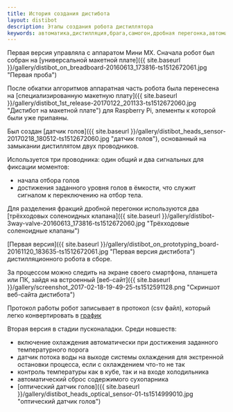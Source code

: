 ```yaml
---
title: История создания дистибота
layout: distibot
description: Этапы создания робота дистиллятора
keywords: автоматика,дистилляция,брага,самогон,дробная перегонка,автоматизация
---
```

Первая версия управляла с аппаратом Мини МХ. Сначала робот был собран на [универсальной макетной плате]({{ site.baseurl }}/gallery/distibot_on_breadboard-20160613_173816-ts1512672061.jpg "Первая проба")

После обкатки алгоритмов аппаратная часть робота была перенесена на [специализированную макетную плату]({{ site.baseurl }}/gallery/distibot_1st_release-20170122_201133-ts1512672060.jpg "Дистибот на макетной плате") для Raspberry Pi, элементы к которой были уже припаяны.

Был создан [датчик голов]({{ site.baseurl }}/gallery/distibot_heads_sensor-20170218_180512-ts1512672060.jpg "датчик голов"),  основанный на замыкании дистиллятом двух проводников.

Используется три проводника: один общий и два сигнальных для фиксации моментов:
* начала отбора голов
* достижения заданного уровня голов в ёмкости, что служит сигналом к переключению на отбор тела.

Для разделения фракций дробной перегонки используются два [трёхходовых соленоидных клапана]({{ site.baseurl }}/gallery/distibot-3way-valve-20160613_173816-ts1512672060.jpg "Трёхходовые соленоидные клапаны")

[Первая версия]({{ site.baseurl }}/gallery/distibot_on_prototyping_board-20161120_183635-ts1512672061.jpg "Первая версия дистибота") дистилляционного робота в сборе.

За процессом можно следить на экране своего смартфона, планшета или ПК, зайдя на встроенный [веб-сайт]({{ site.baseurl }}/gallery/screenshot_2017-02-18-19-49-25-ts1512591128.png "Скриншот веб-сайта дистибота")

Протокол работы робот записывает в протокол (csv файл), который легко конвертировать в [график](https://docs.google.com/spreadsheets/d/e/2PACX-1vQKVkhn2IV3O2DWPfm31xbuuNPdL8AR2d5d1wyDTlDyx5drlEgdRp8TZ8kN6Dnzw809yDsPuS1UphSW/pubchart?oid=1961167213&amp;format=interactive "График на Google Docs")

Вторая версия в стадии пусконаладки. Среди новшеств:
* включение охлаждения автоматически при достижения заданного температурного порога
* датчик потока воды на выходе системы охлаждения для экстренной остановки процесса, если с охлаждением что-то не так
* контроль температуры как в кубе, так и на входе холодильника
* автоматический сброс содержимого сухопарника
* [оптический датчик голов]({{ site.baseurl }}/gallery/distibot_heads_optical_sensor-01-ts1514999010.jpg "оптический датчик голов")
